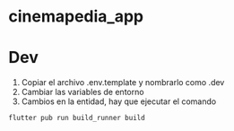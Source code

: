 # cinemapedia_app

# Dev

1. Copiar el archivo .env.template y nombrarlo como .dev
2. Cambiar las variables de entorno
3. Cambios en la entidad, hay que ejecutar el comando
```
flutter pub run build_runner build
```
